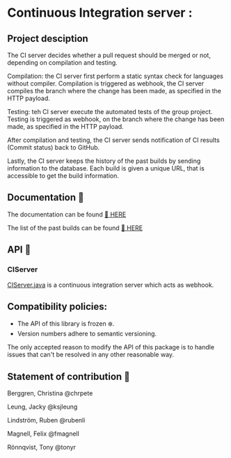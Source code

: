 # Continuous Integration server :

## Project desciption

The CI server decides whether a pull request should be merged or not, depending on compilation and testing.

Compilation: the CI server first perform a static syntax check for languages without compiler. Compilation is triggered as webhook, the CI server compiles the branch where the change has been made, as specified in the HTTP payload.

Testing: teh CI server execute the automated tests of the group project. Testing is triggered as webhook, on the branch where the change has been made, as specified in the HTTP payload.

After compilation and testing, the CI server sends notification of CI results (Commit status) back to GitHub.

Lastly, the CI server keeps the history of the past builds by sending information to the database. Each build is given a unique URL, that is accessible to get the build information.

## Documentation :mag_right:

The documentation can be found [:link: HERE]()

The list of the past builds can be found [:link: HERE]()

## API :memo:

### CIServer

[CIServer.java](src/main/CIServer.java) is a continuous integration server which acts as webhook.



## Compatibility policies:

- The API of this library is frozen :snowflake:.
- Version numbers adhere to semantic versioning.

The only accepted reason to modify the API of this package
is to handle issues that can't be resolved in any other
reasonable way.

## Statement of contribution :gift_heart:

Berggren, Christina @chrpete

Leung, Jacky @ksjleung

Lindström, Ruben @rubenli

Magnell, Felix @fmagnell

Rönnqvist, Tony @tonyr
